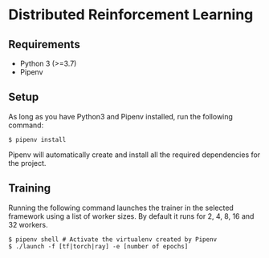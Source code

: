 # Distributed Reinforcement Learning

## Requirements

- Python 3 (>=3.7)
- Pipenv

## Setup
As long as you have Python3 and Pipenv installed, run the following command: 

```shell script
$ pipenv install
```

Pipenv will automatically create and install all the required dependencies for the project.

## Training

Running the following command launches the trainer in the selected framework using a list of worker sizes. By default it runs for 2, 4, 8, 16 and 32 workers.
```shell script
$ pipenv shell # Activate the virtualenv created by Pipenv
$ ./launch -f [tf|torch|ray] -e [number of epochs]
```
